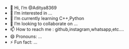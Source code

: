 - 👋 Hi, I’m @Aditya8369
- 👀 I’m interested in ...
- 🌱 I’m currently learning C++,Python
- 💞️ I’m looking to collaborate on ...
- 📫 How to reach me : github,instagram,whatsapp,etc....
- 😄 Pronouns: ...
- ⚡ Fun fact: ...

<!---
Aditya8369/Aditya8369 is a ✨ special ✨ repository because its `README.md` (this file) appears on your GitHub profile.
You can click the Preview link to take a look at your changes.
--->
